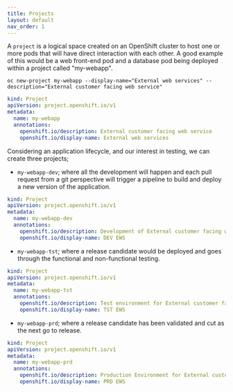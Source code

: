 ```yaml
---
title: Projects
layout: default
nav_order: 1
---
```


A ```project``` is a logical space created on an OpenShift cluster to host one or more pods that will have direct interaction with each other. 
A good example of this would be a web front-end pod and a database pod being deployed within a project called "my-webapp".

```
oc new-project my-webapp --display-name="External web services" --description="External customer facing web service" 
```

```YAML
kind: Project
apiVersion: project.openshift.io/v1
metadata:
  name: my-webapp
  annotations:
    openshift.io/description: External customer facing web service
    openshift.io/display-name: External web services
```

Considering an application lifecycle, and our interest in testing, we can create three projects;   
* ```my-webapp-dev```; where all the development will happen and each pull request from a git perspective will trigger a pipeline to build and deploy a new version of the application.

```YAML
kind: Project
apiVersion: project.openshift.io/v1
metadata:
  name: my-webapp-dev
  annotations:
    openshift.io/description: Development of External customer facing web service
    openshift.io/display-name: DEV EWS
```

* ```my-webapp-tst```; where a release candidate would be deployed and goes through the functional and non-functional testing.

```YAML
kind: Project
apiVersion: project.openshift.io/v1
metadata:
  name: my-webapp-tst
  annotations:
    openshift.io/description: Test environment for External customer facing web service
    openshift.io/display-name: TST EWS
```
  
* ```my-webapp-prd```; where a release candidate has been validated and cut as the next go to release.

```YAML
kind: Project
apiVersion: project.openshift.io/v1
metadata:
  name: my-webapp-prd
  annotations:
    openshift.io/description: Production Environment for External customer facing web service
    openshift.io/display-name: PRD EWS
```